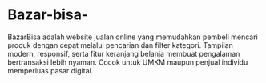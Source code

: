 # Bazar-bisa-
BazarBisa adalah website jualan online yang memudahkan pembeli mencari produk dengan cepat melalui pencarian dan filter kategori. Tampilan modern, responsif, serta fitur keranjang belanja membuat pengalaman bertransaksi lebih nyaman. Cocok untuk UMKM maupun penjual individu memperluas pasar digital.
